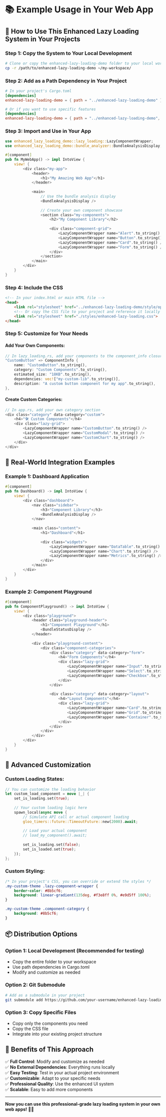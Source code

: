 # 📚 Example Usage in Your Web App

## 🚀 **How to Use This Enhanced Lazy Loading System in Your Projects**

### **Step 1: Copy the System to Your Local Development**

```bash
# Clone or copy the enhanced-lazy-loading-demo folder to your local workspace
cp -r /path/to/enhanced-lazy-loading-demo ~/my-workspace/
```

### **Step 2: Add as a Path Dependency in Your Project**

```toml
# In your project's Cargo.toml
[dependencies]
enhanced-lazy-loading-demo = { path = "../enhanced-lazy-loading-demo" }

# Or if you want to use specific features
[dependencies]
enhanced-lazy-loading-demo = { path = "../enhanced-lazy-loading-demo", features = ["essential"] }
```

### **Step 3: Import and Use in Your App**

```rust
use enhanced_lazy_loading_demo::lazy_loading::LazyComponentWrapper;
use enhanced_lazy_loading_demo::bundle_analyzer::BundleAnalysisDisplay;

#[component]
pub fn MyWebApp() -> impl IntoView {
    view! {
        <div class="my-app">
            <header>
                <h1>"My Amazing Web App"</h1>
            </header>
            
            <main>
                // Use the bundle analysis display
                <BundleAnalysisDisplay />
                
                // Create your own component showcase
                <section class="my-components">
                    <h2>"My Component Library"</h2>
                    
                    <div class="component-grid">
                        <LazyComponentWrapper name="Alert".to_string() />
                        <LazyComponentWrapper name="Button".to_string() />
                        <LazyComponentWrapper name="Card".to_string() />
                        <LazyComponentWrapper name="Form".to_string() />
                    </div>
                </section>
            </main>
        </div>
    }
}
```

### **Step 4: Include the CSS**

```html
<!-- In your index.html or main HTML file -->
<head>
    <link rel="stylesheet" href="../enhanced-lazy-loading-demo/style/optimization.css">
    <!-- Or copy the CSS file to your project and reference it locally -->
    <link rel="stylesheet" href="./styles/enhanced-lazy-loading.css">
</head>
```

### **Step 5: Customize for Your Needs**

#### **Add Your Own Components:**

```rust
// In lazy_loading.rs, add your components to the component_info closure
"CustomButton" => ComponentInfo {
    name: "CustomButton".to_string(),
    category: "Custom Components".to_string(),
    estimated_size: "18KB".to_string(),
    dependencies: vec!["my-custom-lib".to_string()],
    description: "A custom button component for my app".to_string(),
},
```

#### **Create Custom Categories:**

```rust
// In app.rs, add your own category section
<div class="category" data-category="custom">
    <h4>"🛠️ Custom Components"</h4>
    <div class="lazy-grid">
        <LazyComponentWrapper name="CustomButton".to_string() />
        <LazyComponentWrapper name="CustomModal".to_string() />
        <LazyComponentWrapper name="CustomChart".to_string() />
    </div>
</div>
```

## 🎯 **Real-World Integration Examples**

### **Example 1: Dashboard Application**

```rust
#[component]
pub fn Dashboard() -> impl IntoView {
    view! {
        <div class="dashboard">
            <nav class="sidebar">
                <h3>"Component Library"</h3>
                <BundleAnalysisDisplay />
            </nav>
            
            <main class="content">
                <h1>"Dashboard"</h1>
                
                <div class="widgets">
                    <LazyComponentWrapper name="DataTable".to_string() />
                    <LazyComponentWrapper name="Chart".to_string() />
                    <LazyComponentWrapper name="Metrics".to_string() />
                </div>
            </main>
        </div>
    }
}
```

### **Example 2: Component Playground**

```rust
#[component]
pub fn ComponentPlayground() -> impl IntoView {
    view! {
        <div class="playground">
            <header class="playground-header">
                <h1>"Component Playground"</h1>
                <BundleStatusDisplay />
            </header>
            
            <div class="playground-content">
                <div class="component-categories">
                    <div class="category" data-category="form">
                        <h4>"Form Components"</h4>
                        <div class="lazy-grid">
                            <LazyComponentWrapper name="Input".to_string() />
                            <LazyComponentWrapper name="Select".to_string() />
                            <LazyComponentWrapper name="Checkbox".to_string() />
                        </div>
                    </div>
                    
                    <div class="category" data-category="layout">
                        <h4>"Layout Components"</h4>
                        <div class="lazy-grid">
                            <LazyComponentWrapper name="Card".to_string() />
                            <LazyComponentWrapper name="Grid".to_string() />
                            <LazyComponentWrapper name="Container".to_string() />
                        </div>
                    </div>
                </div>
            </div>
        </div>
    }
}
```

## 🔧 **Advanced Customization**

### **Custom Loading States:**

```rust
// You can customize the loading behavior
let custom_load_component = move |_| {
    set_is_loading.set(true);
    
    // Your custom loading logic here
    spawn_local(async move {
        // Simulate API call or actual component loading
        gloo_timers::future::TimeoutFuture::new(2000).await;
        
        // Load your actual component
        // load_my_component().await;
        
        set_is_loading.set(false);
        set_is_loaded.set(true);
    });
};
```

### **Custom Styling:**

```css
/* In your project's CSS, you can override or extend the styles */
.my-custom-theme .lazy-component-wrapper {
    border-color: #8b5cf6;
    background: linear-gradient(135deg, #f3e8ff 0%, #e9d5ff 100%);
}

.my-custom-theme .component-category {
    background: #8b5cf6;
}
```

## 📦 **Distribution Options**

### **Option 1: Local Development (Recommended for testing)**
- Copy the entire folder to your workspace
- Use path dependencies in Cargo.toml
- Modify and customize as needed

### **Option 2: Git Submodule**
```bash
# Add as a submodule in your project
git submodule add https://github.com/your-username/enhanced-lazy-loading-demo.git
```

### **Option 3: Copy Specific Files**
- Copy only the components you need
- Copy the CSS file
- Integrate into your existing project structure

## 🎉 **Benefits of This Approach**

✅ **Full Control**: Modify and customize as needed  
✅ **No External Dependencies**: Everything runs locally  
✅ **Easy Testing**: Test in your actual project environment  
✅ **Customizable**: Adapt to your specific needs  
✅ **Professional Quality**: Use the enhanced UI system  
✅ **Scalable**: Easy to add more components  

---

**Now you can use this professional-grade lazy loading system in your own web apps!** 🚀✨
